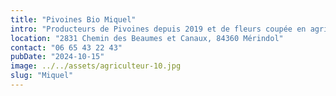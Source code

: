 ```yaml
---
title: "Pivoines Bio Miquel"
intro: "Producteurs de Pivoines depuis 2019 et de fleurs coupée en agriculture Biologique dans le Luberon."
location: "2831 Chemin des Beaumes et Canaux, 84360 Mérindol"
contact: "06 65 43 22 43"
pubDate: "2024-10-15" 
image: ../../assets/agriculteur-10.jpg
slug: "Miquel"
---
```


